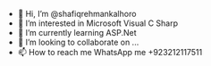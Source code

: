 - 👋 Hi, I’m @shafiqrehmankalhoro
- 👀 I’m interested in Microsoft Visual C Sharp
- 🌱 I’m currently learning ASP.Net
- 💞️ I’m looking to collaborate on ...
- 📫 How to reach me WhatsApp me +923212117511

<!---
shafiqrehmankalhoro/shafiqrehmankalhoro is a ✨ special ✨ repository because its `README.md` (this file) appears on your GitHub profile.
You can click the Preview link to take a look at your changes.
--->
